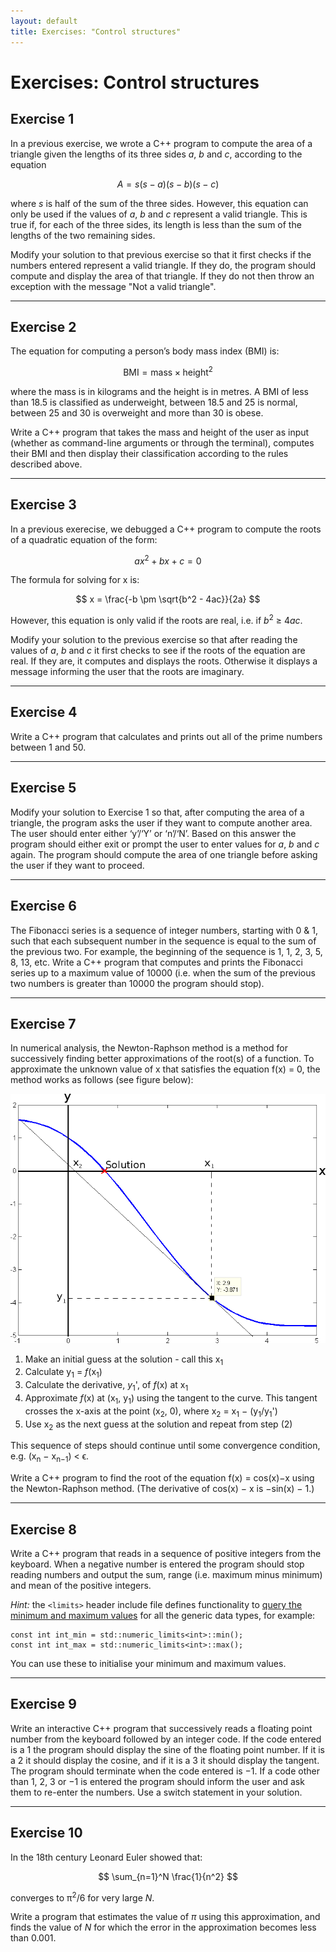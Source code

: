 ```yaml
---
layout: default
title: Exercises: "Control structures"
---
```


# Exercises: Control structures

## Exercise 1

In a previous exercise, we wrote a C++ program to compute 
the area of a triangle given the lengths of its three sides *a*, *b* and *c*,
according to the equation

$$
A = s(s − a)(s − b)(s − c)
$$

where *s* is half of the sum of the three sides. However, this equation
can only be used if the values of *a*, *b* and *c* represent a valid triangle.
This is true if, for each of the three sides, its length is less than the
sum of the lengths of the two remaining sides.

Modify your solution to that previous exercise so that it first
checks if the numbers entered represent a valid triangle. If they do, the
program should compute and display the area of that triangle. If they
do not then throw an exception with the message "Not a valid triangle".

---

## Exercise 2

The equation for computing a person’s body mass index (BMI) is:

$$
\textrm{BMI} = \textrm{mass} \times \textrm{height}^2
$$

where the mass is in kilograms and the height is in metres. A BMI
of less than 18.5 is classified as underweight, between 18.5 and 25 is
normal, between 25 and 30 is overweight and more than 30 is obese.

Write a C++ program that takes the mass and height of the user as input 
(whether as command-line arguments or through the terminal),
computes their BMI and then display their classification according to
the rules described above.

---

## Exercise 3

In a previous exerecise, we debugged a C++ program to compute
the roots of a quadratic equation of the form:

$$
ax^2 + bx + c = 0
$$

The formula for solving for x is:

$$
x = \frac{-b \pm \sqrt{b^2 - 4ac}}{2a}
$$

However, this equation is only valid if the roots are real, i.e. if *b*<sup>2</sup> &ge;
4*ac*. 

Modify your solution to the previous exercise so that after
reading the values of *a*, *b* and *c* it first checks to see if the roots of
the equation are real. If they are, it computes and displays the roots.
Otherwise it displays a message informing the user that the roots are
imaginary.

---

## Exercise 4

Write a C++ program that calculates and prints out all of the prime
numbers between 1 and 50.

---

## Exercise 5

Modify your solution to Exercise 1 so that, after computing the area of
a triangle, the program asks the user if they want to compute another
area. The user should enter either ‘y’/‘Y’ or ‘n’/‘N’. Based on this
answer the program should either exit or prompt the user to enter
values for *a*, *b* and *c* again. The program should compute the area of
one triangle before asking the user if they want to proceed.

---

## Exercise 6

The Fibonacci series is a sequence of integer numbers, starting with 0 & 1,
such that each subsequent number in the sequence is equal to the
sum of the previous two. For example, the beginning of the sequence
is 1, 1, 2, 3, 5, 8, 13, etc. Write a C++ program that computes and
prints the Fibonacci series up to a maximum value of 10000 (i.e. when
the sum of the previous two numbers is greater than 10000 the program
should stop).

---

## Exercise 7

In numerical analysis, the Newton-Raphson method is a method for
successively finding better approximations of the root(s) of a function.
To approximate the unknown value of x that satisfies the equation
f(x) = 0, the method works as follows (see figure below):

![newton-raphson](exercises/newton-raphson.png)

1. Make an initial guess at the solution - call this x<sub>1</sub>
2. Calculate y<sub>1</sub> = *f*(x<sub>1</sub>)
3. Calculate the derivative, *y*<sub>1</sub>', of *f*(x) at x<sub>1</sub>
4. Approximate *f*(x) at (x<sub>1</sub>, y<sub>1</sub>) using the tangent to the curve. This
tangent crosses the x-axis at the point (x<sub>2</sub>, 0), where x<sub>2</sub> = x<sub>1</sub> −
(y<sub>1</sub>/y<sub>1</sub>')
5. Use x<sub>2</sub> as the next guess at the solution and repeat from step (2)

This sequence of steps should continue until some convergence condition, e.g. (x<sub>n</sub> − x<sub>n−1</sub>) < ϵ.

Write a C++ program to find the root of the equation f(x) = cos(x)−x
using the Newton-Raphson method. (The derivative of cos(x) − x is
−sin(x) − 1.)

---

## Exercise 8

Write a C++ program that reads in a sequence of positive integers from
the keyboard. When a negative number is entered the program should
stop reading numbers and output the sum, range (i.e. maximum minus
minimum) and mean of the positive integers.

*Hint:* the `<limits>` header include file defines functionality to 
[query the minimum and maximum values](https://en.cppreference.com/w/cpp/types/numeric_limits) 
for all the generic data types, for example:

```
const int int_min = std::numeric_limits<int>::min();
const int int_max = std::numeric_limits<int>::max();
```

You can use these to initialise your minimum and maximum
values.

---

## Exercise 9

Write an interactive C++ program that successively reads a floating
point number from the keyboard followed by an integer code. If the
code entered is a 1 the program should display the sine of the floating
point number. If it is a 2 it should display the cosine, and if it is a 3
it should display the tangent. The program should terminate when the
code entered is −1. If a code other than 1, 2, 3 or −1 is entered the
program should inform the user and ask them to re-enter the numbers.
Use a switch statement in your solution.

---

## Exercise 10

In the 18th century Leonard Euler showed that:

$$
\sum_{n=1}^N \frac{1}{n^2}
$$

converges to π<sup>2</sup>/6 for very large *N*. 

Write a program that estimates the value of *π*
using this approximation, and finds the value of *N* for which the error
in the approximation becomes less than 0.001.
